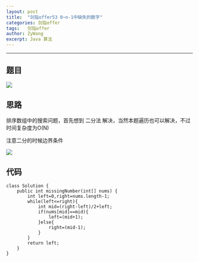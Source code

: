 ```yaml
---
layout: post
title:  "剑指offer53 0~n-1中缺失的数字"
categories: 剑指offer
tags:   剑指offer
author: ZyWang
excerpt: Java 算法 
---
```


****
## 题目 ##

![](https://s1.ax1x.com/2020/07/05/U9PaH1.jpg)

## 思路 ##

排序数组中的搜索问题，首先想到 二分法 解决，当然本题遍历也可以解决，不过时间复杂度为O(N)

注意二分的时候边界条件

![](https://s1.ax1x.com/2020/07/05/U9QZm6.jpg)

## 代码 ##

	class Solution {
	    public int missingNumber(int[] nums) {
	        int left=0,right=nums.length-1;
	        while(left<=right){
	            int mid=(right-left)/2+left;
	            if(nums[mid]==mid){
	                left=(mid+1);
	            }else{
	                right=(mid-1);
	            }
	        }
	        return left;
	    }
	}